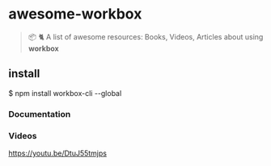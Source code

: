# awesome-workbox

> 📦 🐈 A list of awesome resources: Books, Videos, Articles about using **workbox** 

## install
$ npm install workbox-cli --global

### Documentation

### Videos
https://youtu.be/DtuJ55tmjps
